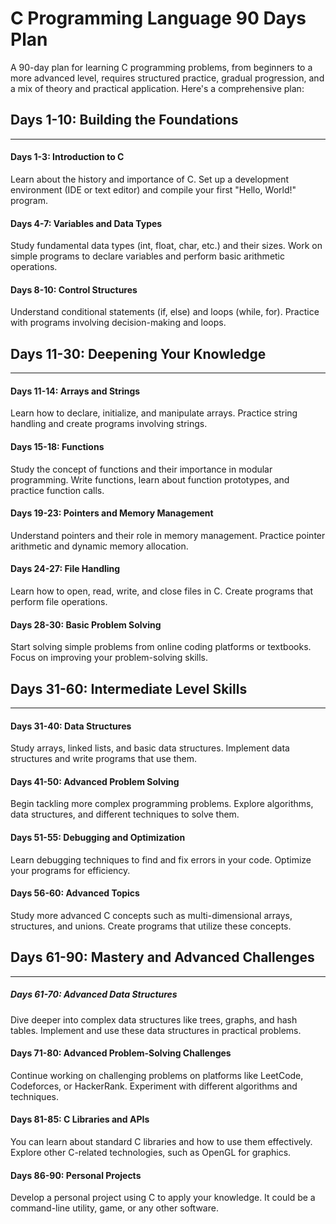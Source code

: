 # C Programming Language 90 Days Plan

A 90-day plan for learning C programming problems, from beginners to a more advanced level, requires structured practice, gradual progression, and a mix of theory and practical application. Here's a comprehensive plan:

## Days 1-10: Building the Foundations
-------------------------------------------------

#### Days 1-3: Introduction to C

Learn about the history and importance of C.
Set up a development environment (IDE or text editor) and compile your first "Hello, World!" program.

#### Days 4-7: Variables and Data Types

Study fundamental data types (int, float, char, etc.) and their sizes.
Work on simple programs to declare variables and perform basic arithmetic operations.

#### Days 8-10: Control Structures

Understand conditional statements (if, else) and loops (while, for).
Practice with programs involving decision-making and loops.

## Days 11-30: Deepening Your Knowledge
---------------------------------------------

#### Days 11-14: Arrays and Strings

Learn how to declare, initialize, and manipulate arrays.
Practice string handling and create programs involving strings.
#### Days 15-18: Functions

Study the concept of functions and their importance in modular programming.
Write functions, learn about function prototypes, and practice function calls.
#### Days 19-23: Pointers and Memory Management

Understand pointers and their role in memory management.
Practice pointer arithmetic and dynamic memory allocation.
#### Days 24-27: File Handling

Learn how to open, read, write, and close files in C.
Create programs that perform file operations.
#### Days 28-30: Basic Problem Solving

Start solving simple problems from online coding platforms or textbooks.
Focus on improving your problem-solving skills.

## Days 31-60: Intermediate Level Skills
----------------------------------------------------

#### Days 31-40: Data Structures

Study arrays, linked lists, and basic data structures.
Implement data structures and write programs that use them.

#### Days 41-50: Advanced Problem Solving

Begin tackling more complex programming problems.
Explore algorithms, data structures, and different techniques to solve them.

#### Days 51-55: Debugging and Optimization

Learn debugging techniques to find and fix errors in your code.
Optimize your programs for efficiency.

#### Days 56-60: Advanced Topics

Study more advanced C concepts such as multi-dimensional arrays, structures, and unions.
Create programs that utilize these concepts.

## Days 61-90: Mastery and Advanced Challenges
---------------------------------------------------

##### Days 61-70: Advanced Data Structures

Dive deeper into complex data structures like trees, graphs, and hash tables.
Implement and use these data structures in practical problems.

#### Days 71-80: Advanced Problem-Solving Challenges

Continue working on challenging problems on platforms like LeetCode, Codeforces, or HackerRank.
Experiment with different algorithms and techniques.

#### Days 81-85: C Libraries and APIs

You can learn about standard C libraries and how to use them effectively.
Explore other C-related technologies, such as OpenGL for graphics.

#### Days 86-90: Personal Projects

Develop a personal project using C to apply your knowledge.
It could be a command-line utility, game, or any other software.
